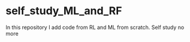 # self_study_ML_and_RF
In this repository I add code from RL and ML from scratch.
Self study no more
